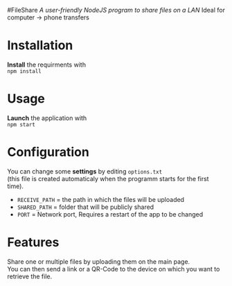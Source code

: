 #FileShare
_A user-friendly NodeJS program to share files on a LAN_
Ideal for computer -> phone transfers 

# Installation
**Install** the requirments with  
`npm install`  

# Usage
**Launch** the application with  
`npm start`

# Configuration 
You can change some **settings** by editing `options.txt`  
(this file is created automaticaly when the programm starts for the first time).  
* `RECEIVE_PATH` = the path in which the files will be uploaded  
* `SHARED_PATH` = folder that will be publicly shared  
* `PORT` = Network port, Requires a restart of the app to be changed  

# Features  

Share one or multiple files by uploading them on the main page.  
You can then send a link or a QR-Code to the device on which you want to retrieve the file.

